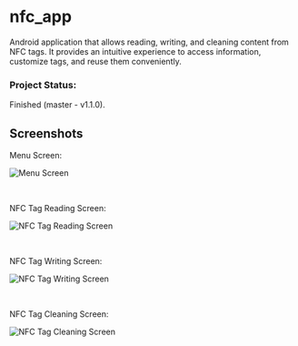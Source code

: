 # nfc_app
Android application that allows reading, writing, and cleaning content from NFC tags. It provides an intuitive experience to access information, customize tags, and reuse them conveniently.

### Project Status:

Finished (master - v1.1.0).

## Screenshots

Menu Screen:

![Menu Screen](https://github.com/KaulyLeite/nfc_app/assets/33230557/bc4f2d81-dbc7-478d-8464-9ba5b1a2ea57)

<br>

NFC Tag Reading Screen:

![NFC Tag Reading Screen](https://github.com/KaulyLeite/nfc_app/assets/33230557/2e38d951-c284-4536-8741-0af2982ec34f)

<br>

NFC Tag Writing Screen:

![NFC Tag Writing Screen](https://github.com/KaulyLeite/nfc_app/assets/33230557/f3b936be-ac7d-4078-9fbf-65704187b676)

<br>

NFC Tag Cleaning Screen:

![NFC Tag Cleaning Screen](https://github.com/KaulyLeite/nfc_app/assets/33230557/22202fb2-7f5e-4f9c-9476-b996a983f2f8)
